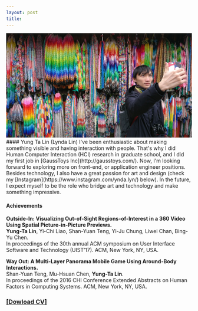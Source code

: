 ```yaml
---
layout: post
title: 
---
```


<img src="../assets/img/LyndaBanner.jpg">
#### Yung Ta Lin (Lynda Lin)
I've been enthusiastic about making something visible and having interaction with people. 
That's why I did Human Computer Interaction (HCI) research in graduate school, and I did my first job in [GaussToys Inc](http://gausstoys.com/).
Now, I'm looking forward to exploring more on front-end, or application engineer positions.  
<br>
Besides technology, I also have a great passion for art and design (check my [Instagram](https://www.instagram.com/ynda.lyn/) below). 
In the future, I expect myself to be the role who bridge art and technology and make something impressive. 

#### Achievements
**Outside-In: Visualizing Out-of-Sight Regions-of-Interest in a 360 Video Using Spatial Picture-in-Picture Previews.** <br>
**Yung-Ta Lin**, Yi-Chi Liao, Shan-Yuan Teng, Yi-Ju Chung, Liwei Chan, Bing-Yu Chen. <br>
In proceedings of the 30th annual ACM symposium on User Interface Software and Technology (UIST’17). ACM, New York, NY, USA.

**Way Out: A Multi-Layer Panorama Mobile Game Using Around-Body Interactions.** <br>
Shan-Yuan Teng, Mu-Hsuan Chen, **Yung-Ta Lin**. <br>
In proceedings of the 2016 CHI Conference Extended Abstracts on Human Factors in Computing Systems. ACM, New York, NY, USA.

### [[Dowload CV]](../assets/LyndaCV2019.pdf) 